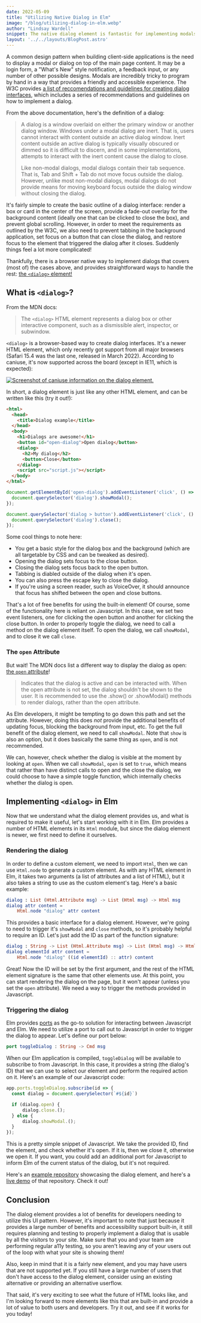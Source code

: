 ```yaml
---
date: 2022-05-09
title: "Utilizing Native Dialog in Elm"
image: "/blog/utilizing-dialog-in-elm.webp"
author: "Lindsay Wardell"
snippet: The native dialog element is fantastic for implementing modals. Let's explore how to make it work within Elm!
layout: '../../layouts/BlogPost.astro'
---
```

A common design pattern when building client-side applications is the need to display a modal or dialog on top of the main page content. It may be a login form, a "What's New" style notification, a feedback input, or any number of other possible designs. Modals are incredibly tricky to program by hand in a way that provides a friendly and accessible experience. The W3C provides [a list of reccomendations and guidelines for creating dialog interfaces](https://www.w3.org/TR/wai-aria-practices/#dialog_modal), which includes a series of recommendations and guidelines on how to implement a dialog.

From the above documentation, here's the definition of a dialog:

> A dialog is a window overlaid on either the primary window or another dialog window. Windows under a modal dialog are inert. That is, users cannot interact with content outside an active dialog window. Inert content outside an active dialog is typically visually obscured or dimmed so it is difficult to discern, and in some implementations, attempts to interact with the inert content cause the dialog to close.
>
> Like non-modal dialogs, modal dialogs contain their tab sequence. That is, Tab and Shift + Tab do not move focus outside the dialog. However, unlike most non-modal dialogs, modal dialogs do not provide means for moving keyboard focus outside the dialog window without closing the dialog.

It's fairly simple to create the basic outline of a dialog interface: render a box or card in the center of the screen, provide a fade-out overlay for the background content (ideally one that can be clicked to close the box), and prevent global scrolling. However, in order to meet the requirements as outlined by the W3C, we also need to prevent tabbing in the background application, set focus on a button that can close the dialog, and restore focus to the element that triggered the dialog after it closes. Suddenly things feel a lot more complicated!

Thankfully, there is a browser native way to implement dialogs that covers (most of) the cases above, and provides straightforward ways to handle the rest: [the `<dialog>` element!](https://developer.mozilla.org/en-US/docs/Web/HTML/Element/dialog)

## What is `<dialog>`?

From the MDN docs:

> The `<dialog>` HTML element represents a dialog box or other interactive component, such as a dismissible alert, inspector, or subwindow.

`<dialog>` is a browser-based way to create dialog interfaces. It's a newer HTML element, which only recently got support from all major browsers (Safari 15.4 was the last one, released in March 2022). According to caniuse, it's now supported across the board (except in IE11, which is expected):

[![Screenshot of caniuse information on the dialog element.](/blog/dialog-caniuse.png)](https://caniuse.com/dialog)

In short, a dialog element is just like any other HTML element, and can be written like this (try it out!):

```html
<html>
  <head>
    <title>Dialog example</title>
  </head>
  <body>
    <h1>Dialogs are awesome!</h1>
    <button id="open-dialog">Open dialog</button>
    <dialog>
      <h2>My dialog</h2>
      <button>Close</button>
    </dialog>
    <script src="script.js"></script>
  </body>
</html>
```

```js
document.getElementById('open-dialog').addEventListener('click', () => {
  document.querySelector('dialog').showModal();
});

document.querySelector('dialog > button').addEventListener('click', () => {
  document.querySelector('dialog').close();
});
```

Some cool things to note here:

- You get a basic style for the dialog box and the background (which are all targetable by CSS and can be tweaked as desired).
- Opening the dialog sets focus to the close button.
- Closing the dialog sets focus back to the open button.
- Tabbing is diabled outside of the dialog when it's open.
- You can also press the escape key to close the dialog.
- If you're using a screen reader, such as VoiceOver, it should announce that focus has shifted between the open and close buttons.

That's a lot of free benefits for using the built-in element! Of course, some of the functionality here is reliant on Javascript. In this case, we set two event listeners, one for clicking the open button and another for clicking the close button. In order to properly toggle the dialog, we need to call a method on the dialog element itself. To open the dialog, we call `showModal`, and to close it we call `close`.

### The `open` Attribute

But wait! The MDN docs list a different way to display the dialog as open: [the `open` attribute](https://developer.mozilla.org/en-US/docs/Web/HTML/Element/dialog#attr-open)!

> Indicates that the dialog is active and can be interacted with. When the open attribute is not set, the dialog shouldn't be shown to the user. It is recommended to use the .show() or .showModal() methods to render dialogs, rather than the open attribute.

As Elm developers, it might be tempting to go down this path and set the attribute. However, doing this does *not* provide the additional benefits of updating focus, blocking the background from input, etc. To get the full benefit of the dialog element, we need to call `showModal`. Note that `show` is also an option, but it does basically the same thing as `open`, and is not recommended.

We can, however, check whether the dialog is visible at the moment by looking at `open`. When we call `showModal`, `open` is set to `true`, which means that rather than have distinct calls to open and the close the dialog, we could choose to have a simple toggle function, which internally checks whether the dialog is open.

## Implementing `<dialog>` in Elm

Now that we understand what the dialog element provides us, and what is required to make it useful, let's start working with it in Elm. Elm provides a number of HTML elements in its `Html` module, but since the dialog element is newer, we first need to define it ourselves.

### Rendering the dialog

In order to define a custom element, we need to import `Html`, then we can use `Html.node` to generate a custom element. As with any HTML element in Elm, it takes two arguments (a list of attributes and a list of HTML), but it also takes a string to use as the custom element's tag. Here's a basic example:

```elm
dialog : List (Html.Attribute msg) -> List (Html msg) -> Html msg
dialog attr content =
    Html.node "dialog" attr content
```

This provides a basic interface for a dialog element. However, we're going to need to trigger it's `showModal` and `close` methods, so it's probably helpful to require an ID. Let's just add the ID as part of the function signature:

```elm
dialog : String -> List (Html.Attribute msg) -> List (Html msg) -> Html msg
dialog elementId attr content =
    Html.node "dialog" ((id elementId) :: attr) content
```

Great! Now the ID will be set by the first argument, and the rest of the HTML element signature is the same that other elements use. At this point, you can start rendering the dialog on the page, but it won't appear (unless you set the `open` attribute). We need a way to trigger the methods provided in Javascript.

### Triggering the dialog

Elm provides [ports](https://guide.elm-lang.org/interop/ports.html) as the go-to solution for interacting between Javascript and Elm. We need to utilize a port to call out to Javascript in order to trigger the dialog to appear. Let's define our port below:

```elm
port toggleDialog : String -> Cmd msg
```

When our Elm application is compiled, `toggleDialog` will be available to subscribe to from Javascript. In this case, it provides a string (the dialog's ID) that we can use to select our element and perform the required action on it. Here's an example of our Javascript code:

```js
app.ports.toggleDialog.subscribe(id => {
  const dialog = document.querySelector(`#${id}`)

  if (dialog.open) {
      dialog.close.();
  } else {
      dialog.showModal.();
  }
});
```

This is a pretty simple snippet of Javascript. We take the provided ID, find the element, and check whether it's open. If it is, then we close it, otherwise we open it. If you want, you could add an additional port for Javascript to inform Elm of the current status of the dialog, but it's not required.

Here's an [example repository](https://github.com/lindsaykwardell/elm-dialog-example) showcasing the dialog element, and here's a [live demo](https://elm-dialog-example.netlify.app/) of that repository. Check it out!

## Conclusion

The dialog element provides a lot of benefits for developers needing to utilize this UI pattern. However, it's important to note that just because it provides a large number of benefits and accessibility support built-in, it still requires planning and testing to properly implement a dialog that is usable by all the visitors to your site. Make sure that you and your team are performing regular a11y testing, so you aren't leaving any of your users out of the loop with what your site is showing them!

Also, keep in mind that it is a fairly new element, and you may have users that are not supported yet. If you still have a large number of users that don't have access to the dialog element, consider using an existing alternative or providing an alternative userflow.

That said, it's very exciting to see what the future of HTML looks like, and I'm looking forward to more elements like this that are built-in and provide a lot of value to both users and developers. Try it out, and see if it works for you today!